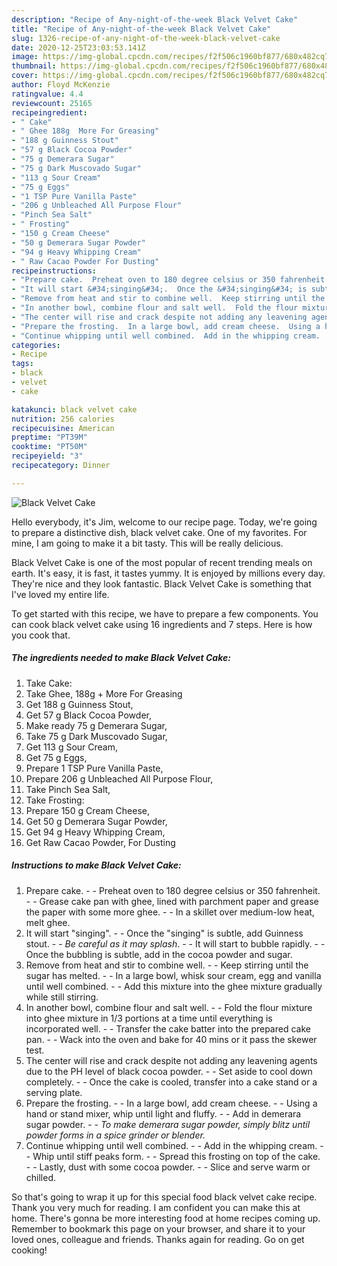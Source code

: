 ```yaml
---
description: "Recipe of Any-night-of-the-week Black Velvet Cake"
title: "Recipe of Any-night-of-the-week Black Velvet Cake"
slug: 1326-recipe-of-any-night-of-the-week-black-velvet-cake
date: 2020-12-25T23:03:53.141Z
image: https://img-global.cpcdn.com/recipes/f2f506c1960bf877/680x482cq70/black-velvet-cake-recipe-main-photo.jpg
thumbnail: https://img-global.cpcdn.com/recipes/f2f506c1960bf877/680x482cq70/black-velvet-cake-recipe-main-photo.jpg
cover: https://img-global.cpcdn.com/recipes/f2f506c1960bf877/680x482cq70/black-velvet-cake-recipe-main-photo.jpg
author: Floyd McKenzie
ratingvalue: 4.4
reviewcount: 25165
recipeingredient:
- " Cake"
- " Ghee 188g  More For Greasing"
- "188 g Guinness Stout"
- "57 g Black Cocoa Powder"
- "75 g Demerara Sugar"
- "75 g Dark Muscovado Sugar"
- "113 g Sour Cream"
- "75 g Eggs"
- "1 TSP Pure Vanilla Paste"
- "206 g Unbleached All Purpose Flour"
- "Pinch Sea Salt"
- " Frosting"
- "150 g Cream Cheese"
- "50 g Demerara Sugar Powder"
- "94 g Heavy Whipping Cream"
- " Raw Cacao Powder For Dusting"
recipeinstructions:
- "Prepare cake.  Preheat oven to 180 degree celsius or 350 fahrenheit.  Grease cake pan with ghee, lined with parchment paper and grease the paper with some more ghee.  In a skillet over medium-low heat, melt ghee."
- "It will start &#34;singing&#34;.  Once the &#34;singing&#34; is subtle, add Guinness stout.  *Be careful as it may splash*.  It will start to bubble rapidly.  Once the bubbling is subtle, add in the cocoa powder and sugar."
- "Remove from heat and stir to combine well.  Keep stirring until the sugar has melted.  In a large bowl, whisk sour cream, egg and vanilla until well combined.  Add this mixture into the ghee mixture gradually while still stirring."
- "In another bowl, combine flour and salt well.  Fold the flour mixture into ghee mixture in 1/3 portions at a time until everything is incorporated well.  Transfer the cake batter into the prepared cake pan.  Wack into the oven and bake for 40 mins or it pass the skewer test."
- "The center will rise and crack despite not adding any leavening agents due to the PH level of black cocoa powder.  Set aside to cool down completely.  Once the cake is cooled, transfer into a cake stand or a serving plate."
- "Prepare the frosting.  In a large bowl, add cream cheese.  Using a hand or stand mixer, whip until light and fluffy.  Add in demerara sugar powder.  *To make demerara sugar powder, simply blitz until powder forms in a spice grinder or blender.*"
- "Continue whipping until well combined.  Add in the whipping cream.  Whip until stiff peaks form.  Spread this frosting on top of the cake.  Lastly, dust with some cocoa powder.  Slice and serve warm or chilled."
categories:
- Recipe
tags:
- black
- velvet
- cake

katakunci: black velvet cake 
nutrition: 256 calories
recipecuisine: American
preptime: "PT39M"
cooktime: "PT50M"
recipeyield: "3"
recipecategory: Dinner

---
```



![Black Velvet Cake](https://img-global.cpcdn.com/recipes/f2f506c1960bf877/680x482cq70/black-velvet-cake-recipe-main-photo.jpg)

Hello everybody, it's Jim, welcome to our recipe page. Today, we're going to prepare a distinctive dish, black velvet cake. One of my favorites. For mine, I am going to make it a bit tasty. This will be really delicious.



Black Velvet Cake is one of the most popular of recent trending meals on earth. It's easy, it is fast, it tastes yummy. It is enjoyed by millions every day. They're nice and they look fantastic. Black Velvet Cake is something that I've loved my entire life.


To get started with this recipe, we have to prepare a few components. You can cook black velvet cake using 16 ingredients and 7 steps. Here is how you cook that.

<!--inarticleads1-->

##### The ingredients needed to make Black Velvet Cake:

1. Take  Cake:
1. Take  Ghee, 188g + More For Greasing
1. Get 188 g Guinness Stout,
1. Get 57 g Black Cocoa Powder,
1. Make ready 75 g Demerara Sugar,
1. Take 75 g Dark Muscovado Sugar,
1. Get 113 g Sour Cream,
1. Get 75 g Eggs,
1. Prepare 1 TSP Pure Vanilla Paste,
1. Prepare 206 g Unbleached All Purpose Flour,
1. Take Pinch Sea Salt,
1. Take  Frosting:
1. Prepare 150 g Cream Cheese,
1. Get 50 g Demerara Sugar Powder,
1. Get 94 g Heavy Whipping Cream,
1. Get  Raw Cacao Powder, For Dusting




<!--inarticleads2-->

##### Instructions to make Black Velvet Cake:

1. Prepare cake. -  - Preheat oven to 180 degree celsius or 350 fahrenheit. -  - Grease cake pan with ghee, lined with parchment paper and grease the paper with some more ghee. -  - In a skillet over medium-low heat, melt ghee.
1. It will start &#34;singing&#34;. -  - Once the &#34;singing&#34; is subtle, add Guinness stout. -  - *Be careful as it may splash*. -  - It will start to bubble rapidly. -  - Once the bubbling is subtle, add in the cocoa powder and sugar.
1. Remove from heat and stir to combine well. -  - Keep stirring until the sugar has melted. -  - In a large bowl, whisk sour cream, egg and vanilla until well combined. -  - Add this mixture into the ghee mixture gradually while still stirring.
1. In another bowl, combine flour and salt well. -  - Fold the flour mixture into ghee mixture in 1/3 portions at a time until everything is incorporated well. -  - Transfer the cake batter into the prepared cake pan. -  - Wack into the oven and bake for 40 mins or it pass the skewer test.
1. The center will rise and crack despite not adding any leavening agents due to the PH level of black cocoa powder. -  - Set aside to cool down completely. -  - Once the cake is cooled, transfer into a cake stand or a serving plate.
1. Prepare the frosting. -  - In a large bowl, add cream cheese. -  - Using a hand or stand mixer, whip until light and fluffy. -  - Add in demerara sugar powder. -  - *To make demerara sugar powder, simply blitz until powder forms in a spice grinder or blender.*
1. Continue whipping until well combined. -  - Add in the whipping cream. -  - Whip until stiff peaks form. -  - Spread this frosting on top of the cake. -  - Lastly, dust with some cocoa powder. -  - Slice and serve warm or chilled.




So that's going to wrap it up for this special food black velvet cake recipe. Thank you very much for reading. I am confident you can make this at home. There's gonna be more interesting food at home recipes coming up. Remember to bookmark this page on your browser, and share it to your loved ones, colleague and friends. Thanks again for reading. Go on get cooking!

